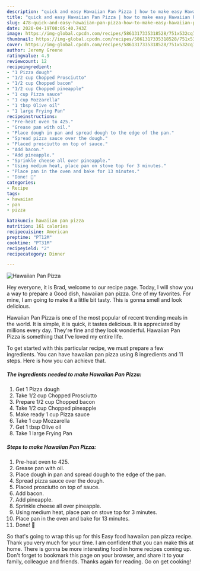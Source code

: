 ```yaml
---
description: "quick and easy Hawaiian Pan Pizza | how to make easy Hawaiian Pan Pizza"
title: "quick and easy Hawaiian Pan Pizza | how to make easy Hawaiian Pan Pizza"
slug: 478-quick-and-easy-hawaiian-pan-pizza-how-to-make-easy-hawaiian-pan-pizza
date: 2020-04-19T08:05:40.743Z
image: https://img-global.cpcdn.com/recipes/5861317335318528/751x532cq70/hawaiian-pan-pizza-recipe-main-photo.jpg
thumbnail: https://img-global.cpcdn.com/recipes/5861317335318528/751x532cq70/hawaiian-pan-pizza-recipe-main-photo.jpg
cover: https://img-global.cpcdn.com/recipes/5861317335318528/751x532cq70/hawaiian-pan-pizza-recipe-main-photo.jpg
author: Jeremy Greene
ratingvalue: 4.9
reviewcount: 12
recipeingredient:
- "1 Pizza dough"
- "1/2 cup Chopped Prosciutto"
- "1/2 cup Chopped bacon"
- "1/2 cup Chopped pineapple"
- "1 cup Pizza sauce"
- "1 cup Mozzarella"
- "1 tbsp Olive oil"
- "1 large Frying Pan"
recipeinstructions:
- "Pre-heat oven to 425."
- "Grease pan with oil."
- "Place dough in pan and spread dough to the edge of the pan."
- "Spread pizza sauce over the dough."
- "Placed prosciutto on top of sauce."
- "Add bacon."
- "Add pineapple."
- "Sprinkle cheese all over pineapple."
- "Using medium heat, place pan on stove top for 3 minutes."
- "Place pan in the oven and bake for 13 minutes."
- "Done! 🍕"
categories:
- Recipe
tags:
- hawaiian
- pan
- pizza

katakunci: hawaiian pan pizza 
nutrition: 161 calories
recipecuisine: American
preptime: "PT12M"
cooktime: "PT31M"
recipeyield: "2"
recipecategory: Dinner

---
```



![Hawaiian Pan Pizza](https://img-global.cpcdn.com/recipes/5861317335318528/751x532cq70/hawaiian-pan-pizza-recipe-main-photo.jpg)

Hey everyone, it is Brad, welcome to our recipe page. Today, I will show you a way to prepare a Good dish, hawaiian pan pizza. One of my favorites. For mine, I am going to make it a little bit tasty. This is gonna smell and look delicious.

Hawaiian Pan Pizza is one of the most popular of recent trending meals in the world. It is simple, it is quick, it tastes delicious. It is appreciated by millions every day. They're fine and they look wonderful. Hawaiian Pan Pizza is something that I've loved my entire life.




To get started with this particular recipe, we must prepare a few ingredients. You can have hawaiian pan pizza using 8 ingredients and 11 steps. Here is how you can achieve that.

<!--inarticleads1-->

##### The ingredients needed to make Hawaiian Pan Pizza:

1. Get 1 Pizza dough
1. Take 1/2 cup Chopped Prosciutto
1. Prepare 1/2 cup Chopped bacon
1. Take 1/2 cup Chopped pineapple
1. Make ready 1 cup Pizza sauce
1. Take 1 cup Mozzarella
1. Get 1 tbsp Olive oil
1. Take 1 large Frying Pan




<!--inarticleads2-->

##### Steps to make Hawaiian Pan Pizza:

1. Pre-heat oven to 425.
1. Grease pan with oil.
1. Place dough in pan and spread dough to the edge of the pan.
1. Spread pizza sauce over the dough.
1. Placed prosciutto on top of sauce.
1. Add bacon.
1. Add pineapple.
1. Sprinkle cheese all over pineapple.
1. Using medium heat, place pan on stove top for 3 minutes.
1. Place pan in the oven and bake for 13 minutes.
1. Done! 🍕




So that's going to wrap this up for this Easy food hawaiian pan pizza recipe. Thank you very much for your time. I am confident that you can make this at home. There is gonna be more interesting food in home recipes coming up. Don't forget to bookmark this page on your browser, and share it to your family, colleague and friends. Thanks again for reading. Go on get cooking!
